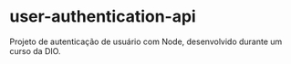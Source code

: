 # user-authentication-api
Projeto de autenticação de usuário com Node, desenvolvido durante um curso da DIO.
